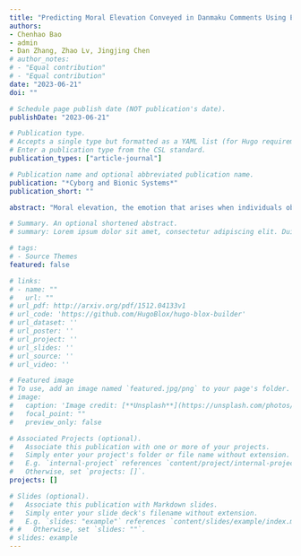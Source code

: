 ```yaml
---
title: "Predicting Moral Elevation Conveyed in Danmaku Comments Using EEGs"
authors:
- Chenhao Bao
- admin
- Dan Zhang, Zhao Lv, Jingjing Chen
# author_notes:
# - "Equal contribution"
# - "Equal contribution"
date: "2023-06-21"
doi: ""

# Schedule page publish date (NOT publication's date).
publishDate: "2023-06-21"

# Publication type.
# Accepts a single type but formatted as a YAML list (for Hugo requirements).
# Enter a publication type from the CSL standard.
publication_types: ["article-journal"]

# Publication name and optional abbreviated publication name.
publication: "*Cyborg and Bionic Systems*"
publication_short: ""

abstract: "Moral elevation, the emotion that arises when individuals observe others’ moral behaviors, plays an important role in determining moral behaviors in real life. While recent research has demonstrated the potential to decode basic emotions with brain signals, there has been limited exploration of affective computing for moral elevation, an emotion related to social cognition. To address this gap, we recorded electroencephalography (EEG) signals from 23 participants while they viewed videos that were expected to elicit moral elevation. More than 30,000 danmaku comments were extracted as a crowdsourcing tagging method to label moral elevation continuously at a 1-s temporal resolution. Then, by employing power spectra features and the least absolute shrinkage and selection operator regularized regression analyses, we achieved a promising prediction performance for moral elevation (prediction r = 0.44 ± 0.11). Our findings indicate that it is possible to decode moral elevation using EEG signals. Moreover, the small-sample neural data can predict the continuous moral elevation experience conveyed in danmaku comments from a large population."

# Summary. An optional shortened abstract.
# summary: Lorem ipsum dolor sit amet, consectetur adipiscing elit. Duis posuere tellus ac convallis placerat. Proin tincidunt magna sed ex sollicitudin condimentum.

# tags:
# - Source Themes
featured: false

# links:
# - name: ""
#   url: ""
# url_pdf: http://arxiv.org/pdf/1512.04133v1
# url_code: 'https://github.com/HugoBlox/hugo-blox-builder'
# url_dataset: ''
# url_poster: ''
# url_project: ''
# url_slides: ''
# url_source: ''
# url_video: ''

# Featured image
# To use, add an image named `featured.jpg/png` to your page's folder. 
# image:
#   caption: 'Image credit: [**Unsplash**](https://unsplash.com/photos/jdD8gXaTZsc)'
#   focal_point: ""
#   preview_only: false

# Associated Projects (optional).
#   Associate this publication with one or more of your projects.
#   Simply enter your project's folder or file name without extension.
#   E.g. `internal-project` references `content/project/internal-project/index.md`.
#   Otherwise, set `projects: []`.
projects: []

# Slides (optional).
#   Associate this publication with Markdown slides.
#   Simply enter your slide deck's filename without extension.
#   E.g. `slides: "example"` references `content/slides/example/index.md`.
# #   Otherwise, set `slides: ""`.
# slides: example
---
```

<!-- 
{{% callout note %}}
Click the *Cite* button above to demo the feature to enable visitors to import publication metadata into their reference management software.
{{% /callout %}}

{{% callout note %}}
Create your slides in Markdown - click the *Slides* button to check out the example.
{{% /callout %}}

Add the publication's **full text** or **supplementary notes** here. You can use rich formatting such as including [code, math, and images](https://docs.hugoblox.com/content/writing-markdown-latex/). -->
